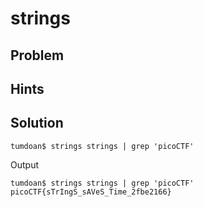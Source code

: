 # strings 

## Problem

## Hints 

## Solution

```
tumdoan$ strings strings | grep 'picoCTF'
```

Output 
```
tumdoan$ strings strings | grep 'picoCTF'
picoCTF{sTrIngS_sAVeS_Time_2fbe2166}
```